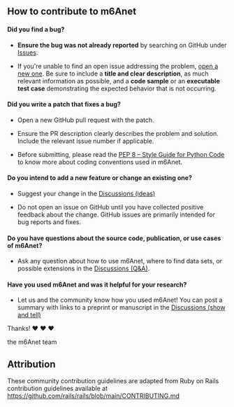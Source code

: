## How to contribute to m6Anet

#### **Did you find a bug?**

* **Ensure the bug was not already reported** by searching on GitHub under [Issues](https://github.com/GoekeLab/m6anet/issues).

* If you're unable to find an open issue addressing the problem, [open a new one](https://github.com/GoekeLab/m6anet/issues/new). Be sure to include a **title and clear description**, as much relevant information as possible, and a **code sample** or an **executable test case** demonstrating the expected behavior that is not occurring.

#### **Did you write a patch that fixes a bug?**

* Open a new GitHub pull request with the patch.

* Ensure the PR description clearly describes the problem and solution. Include the relevant issue number if applicable.

* Before submitting, please read the [PEP 8 – Style Guide for Python Code](https://peps.python.org/pep-0008/) to know more about coding conventions used in m6Anet.

#### **Do you intend to add a new feature or change an existing one?**

* Suggest your change in the [Discussions (ideas)](https://github.com/GoekeLab/m6anet/discussions/categories/ideas)

* Do not open an issue on GitHub until you have collected positive feedback about the change. GitHub issues are primarily intended for bug reports and fixes.

#### **Do you have questions about the source code, publication, or use cases of m6Anet?**

* Ask any question about how to use m6Anet, where to find data sets, or possible extensions in the [Discussions (Q&A)](https://github.com/GoekeLab/m6anet/discussions/categories/q-a).

#### **Have you used m6Anet and was it helpful for your research?**

* Let us and the community know how you used m6Anet! You can post a summary with links to a preprint or manuscript in the [Discussions (show and tell)](https://github.com/GoekeLab/m6anet/discussions/categories/show-and-tell)

Thanks! :heart: :heart: :heart:

the m6Anet team

## Attribution

These community contribution guidelines are adapted from Ruby on Rails contribution guidelines available at https://github.com/rails/rails/blob/main/CONTRIBUTING.md
